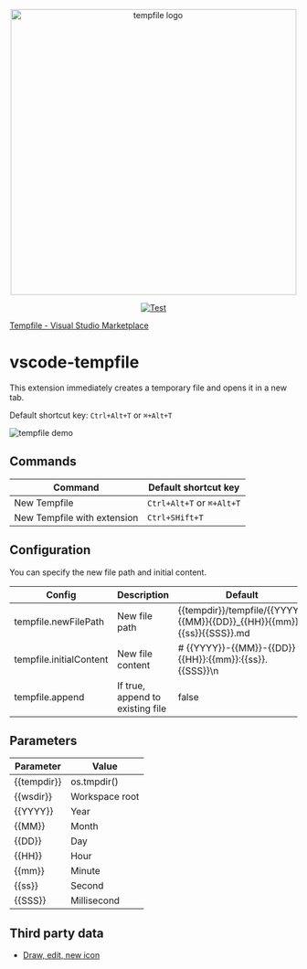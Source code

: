 <p align="center">
  <img width="500" src="https://user-images.githubusercontent.com/515948/194064360-6842f71d-7c8d-444e-a819-0b509d3169f8.png" alt="tempfile logo" />
  <br/>
</p>

<p align="center">
  <a href="https://github.com/wtetsu/vscode-tempfile/actions/workflows/test.yml"><img src="https://github.com/wtetsu/vscode-tempfile/actions/workflows/test.yml/badge.svg" alt="Test" /></a>
</p>

<!-- <p align="center">
  <a href="https://marketplace.visualstudio.com/items?itemName=wtetsu.tempfile"><img src="https://vsmarketplacebadge.apphb.com/version/wtetsu.tempfile.svg"/></a>
</p> -->

[Tempfile - Visual Studio Marketplace](https://marketplace.visualstudio.com/items?itemName=wtetsu.tempfile)

# vscode-tempfile

This extension immediately creates a temporary file and opens it in a new tab.

Default shortcut key: `Ctrl+Alt+T` or `⌘+Alt+T`

<img src="https://user-images.githubusercontent.com/515948/194067735-9d81973d-71f5-48cc-b6c6-c3e7f3e9d04b.gif" alt="tempfile demo">

## Commands

| Command                     | Default shortcut key      |
| --------------------------- | ------------------------- |
| New Tempfile                | `Ctrl+Alt+T` or `⌘+Alt+T` |
| New Tempfile with extension | `Ctrl+SHift+T`            |

## Configuration

You can specify the new file path and initial content.

| Config                  | Description                      | Default                                                                 |
| ----------------------- | -------------------------------- | ----------------------------------------------------------------------- |
| tempfile.newFilePath    | New file path                    | {{tempdir}}/tempfile/{{YYYY}}{{MM}}{{DD}}\_{{HH}}{{mm}}{{ss}}{{SSS}}.md |
| tempfile.initialContent | New file content                 | # {{YYYY}}-{{MM}}-{{DD}} {{HH}}:{{mm}}:{{ss}}.{{SSS}}\n                 |
| tempfile.append         | If true, append to existing file | false                                                                   |

## Parameters

| Parameter   | Value          |
| ----------- | -------------- |
| {{tempdir}} | os.tmpdir()    |
| {{wsdir}}   | Workspace root |
| {{YYYY}}    | Year           |
| {{MM}}      | Month          |
| {{DD}}      | Day            |
| {{HH}}      | Hour           |
| {{mm}}      | Minute         |
| {{ss}}      | Second         |
| {{SSS}}     | Millisecond    |

## Third party data

- [Draw, edit, new icon](https://www.iconfinder.com/icons/3994420/draw_edit_new_pen_write_icon)
